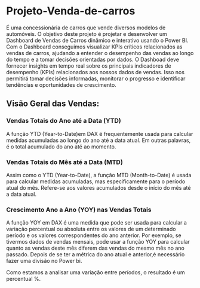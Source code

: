 # Projeto-Venda-de-carros
É uma concessionária de carros que vende diversos modelos de automóveis. 
O objetivo deste projeto é projetar e desenvolver um Dashboard de Vendas de Carros dinâmico e interativo usando o Power BI. Com o Dashboard conseguimos visualizar KPIs críticos relacionados as vendas de carros, ajudando a entender o desempenho das vendas ao longo do tempo e a tomar decisões orientadas por dados.
O Dashboad deve fornecer insights em tempo real sobre os principais indicadores de desempenho (KPIs) relacionados aos nossos dados de vendas. Isso nos permitirá tomar decisões informadas, monitorar o progresso e identificar tendências e oportunidades de crescimento.
## Visão Geral das Vendas:
### Vendas Totais do Ano até a Data (YTD) 
<p>A função YTD (Year-to-Date)em DAX é frequentemente usada para calcular medidas acumuladas ao longo do ano até a data atual.
Em outras palavras, é o total acumulado do ano até ao momento.</p>

### Vendas Totais do Mês até a Data (MTD)
<p>Assim como o YTD (Year-to-Date), a função MTD (Month-to-Date) é usada para calcular medidas acumuladas, mas especificamente para o período atual do mês.
Refere-se aos valores acumulados desde o início do mês até a data atual.</p>

### Crescimento Ano a Ano (YOY) nas Vendas Totais
<p>A função YOY em DAX é uma medida que pode ser usada para calcular a variação percentual ou absoluta entre os valores de um determinado período e os valores correspondentes do ano anterior. Por exemplo, se  tivermos dados de vendas mensais, pode usar a função YOY para calcular quanto as vendas deste mês diferem das vendas do mesmo mês no ano passado.
Depois de se ter a métrica do ano atual e anterior,é necessário fazer uma divisão no Power bi.</p>
<p></p>Como estamos a analisar uma variação entre períodos, o resultado é um percentual %.</p>

